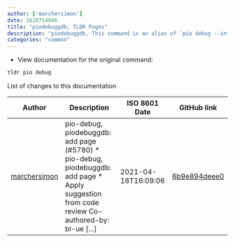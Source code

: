 ```yaml
---
author: ['marchersimon']
date: 1618754946
title: "piodebuggdb, TLDR Pages"
description: "piodebuggdb, This command is an alias of `pio debug --interface=gdb`."
categories: "common"
---
```

- View documentation for the original command:

```bash
tldr pio debug
```
List of changes to this documentation


Author | Description | ISO 8601 Date | GitHub link
------|-----|-----|-----
[marchersimon](mailto:50295997+marchersimon@users.noreply.github.com) | pio-debug, piodebuggdb: add page (#5780) * pio-debug, piodebuggdb: add page * Apply suggestion from code review Co-authored-by: bl-ue [...] | 2021-04-18T16:09:06 | [6b9e894deee0](https://github.com/tldr-pages/tldr/commit/6b9e894deee06ba9f6e48f1a319004c8d834d02b)


